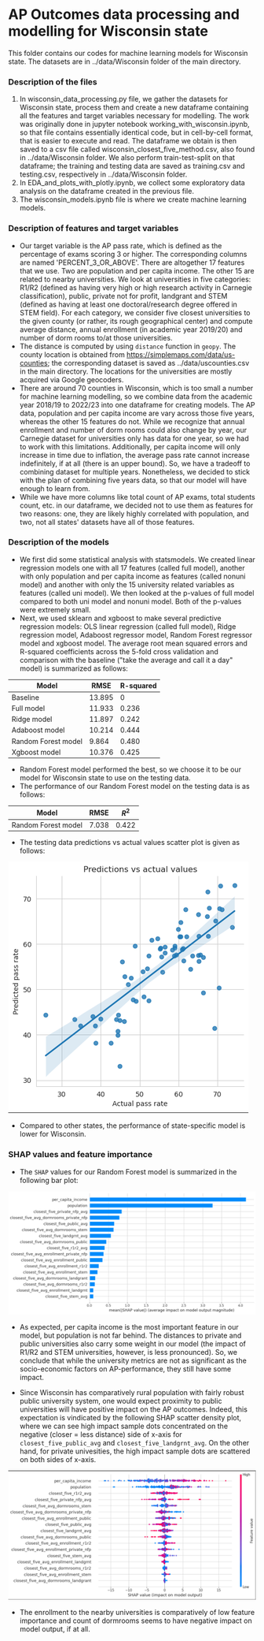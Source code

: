 # AP Outcomes data processing and modelling for Wisconsin state
This folder contains our codes for machine learning models for Wisconsin state. The datasets are in ../data/Wisconsin folder of the main directory.

### Description of the files
1. In wisconsin_data_processing.py file, we gather the datasets for Wisconsin state, process them and create a new dataframe containing all the features and target variables necessary for modelling. The work was originally done in jupyter notebook working_with_wisconsin.ipynb, so that file contains essentially identical code, but in cell-by-cell format, that is easier to execute and read. The dataframe we obtain is then saved to a csv file called wisconsin_closest_five_method.csv, also found in ../data/Wisconsin folder. We also perform train-test-split on that dataframe; the training and testing data are saved as training.csv and testing.csv, respectively in ../data/Wisconsin folder.
2. In EDA_and_plots_with_plotly.ipynb, we collect some exploratory data analysis on the dataframe created in the previous file.
3. The wisconsin_models.ipynb file is where we create machine learning models.

### Description of features and target variables
- Our target variable is the AP pass rate, which is defined as the percentage of exams scoring 3 or higher. The corresponding columns are named 'PERCENT_3_OR_ABOVE'. There are altogether 17 features that we use. Two are population and per capita income. The other 15 are related to nearby universities. We look at universities in five categories: R1/R2 (defined as having very high or high research activity in Carnegie classification), public, private not for profit, landgrant and STEM (defined as having at least one doctoral/research degree offered in STEM field). For each category, we consider five closest universities to the given county (or rather, its rough geographical center) and compute average distance, annual enrollment (in academic year 2019/20) and number of dorm rooms to/at those universities.
- The distance is computed by using `distance` function in `geopy`. The county location is obtained from https://simplemaps.com/data/us-counties; the corresponding dataset is saved as ../data/uscounties.csv in the main directory. The locations for the universities are mostly acquired via Google geocoders.
- There are around 70 counties in Wisconsin, which is too small a number for machine learning modelling, so we combine data from the academic year 2018/19 to 2022/23 into one dataframe for creating models. The AP data, population and per capita income are vary across those five years, whereas the other 15 features do not. While we recognize that annual enrollment and number of dorm rooms could also change by year, our Carnegie dataset for universities only has data for one year, so we had to work with this limitations. Additionally, per capita income will only increase in time due to inflation, the average pass rate cannot increase indefinitely, if at all (there is an upper bound). So, we have a tradeoff to combining dataset for multiple years. Nonetheless, we decided to stick with the plan of combining five years data, so that our model will have enough to learn from.
- While we have more columns like total count of AP exams, total students count, etc. in our dataframe, we decided not to use them as features for two reasons: one, they are likely highly correlated with population, and two, not all states' datasets have all of those features.

### Description of the models
- We first did some statistical analysis with statsmodels. We created linear regression models one with all 17 features (called full model), another with only population and per capita income as features (called nonuni model) and another with only the 15 university related variables as features (called uni model). We then looked at the p-values of full model compared to both uni model and nonuni model. Both of the p-values were extremely small.
- Next, we used sklearn and xgboost to make several predictive regression models: OLS linear regression (called full model), Ridge regression model, Adaboost regressor model, Random Forest regressor model and xgboost model. The average root mean squared errors and R-squared coefficients across the 5-fold cross validation and comparison with the baseline ("take the average and call it a day" model) is summarized as follows:

| Model               | RMSE          | R-squared    |
| ------------------- | ------------- | ------------ |
| Baseline            | 13.895        | 0            |
| Full model          | 11.933        | 0.236        |
| Ridge model         | 11.897        | 0.242        |
| Adaboost model      | 10.214        | 0.444        |
| Random Forest model | 9.864         | 0.480        |
| Xgboost model       | 10.376        | 0.425        |

- Random Forest model performed the best, so we choose it to be our model for Wisconsin state to use on the testing data.
- The performance of our Random Forest model on the testing data is as follows:

| Model                | RMSE           | $R^2$         |
| -------------------- | -------------- | ------------- |
| Random Forest model  | 7.038          | 0.422         |

- The testing data predictions vs actual values scatter plot is given as follows:

![prediction scatter plot](WI_predictions.png "Predicted values vs actual values")

- Compared to other states, the performance of state-specific model is lower for Wisconsin.

### SHAP values and feature importance
- The `SHAP` values for our Random Forest model is summarized in the following bar plot:

![SHAP bar plot](WI_Shap.png "SHAP feature importance values")

- As expected, per capita income is the most important feature in our model, but population is not far behind. The distances to private and public universities also carry some weight in our model (the impact of R1/R2 and STEM universities, however, is less pronounced). So, we conclude that while the university metrics are not as significant as the socio-economic factors on AP-performance, they still have some impact.

- Since Wisconsin has comparatively rural population with fairly robust public university system, one would expect proximity to public universities will have positive impact on the AP outcomes. Indeed, this expectation is vindicated by the following SHAP scatter density plot, where we can see high impact sample dots concentrated on the negative (closer = less distance) side of x-axis for `closest_five_public_avg` and `closest_five_landgrnt_avg`. On the other hand, for private univesities, the high impact sample dots are scattered on both sides of x-axis.

![SHAP density scatter plot](WI_summary_scatter.png "SHAP feature importance scatter density")

- The enrollment to the nearby universities is comparatively of low feature importance and count of dormrooms seems to have negative impact on model output, if at all.
